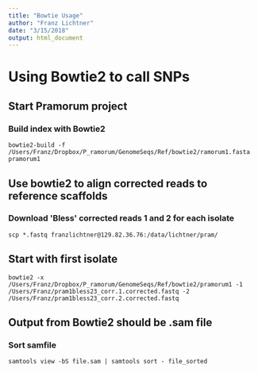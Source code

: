 ```yaml
---
title: "Bowtie Usage"
author: "Franz Lichtner"
date: "3/15/2018"
output: html_document
---
```

# Using Bowtie2 to call SNPs

## Start Pramorum project
### Build index with Bowtie2

```
bowtie2-build -f /Users/Franz/Dropbox/P_ramorum/GenomeSeqs/Ref/bowtie2/ramorum1.fasta pramorum1
```

## Use bowtie2 to align corrected reads to reference scaffolds
### Download 'Bless' corrected reads 1 and 2 for each isolate

```
scp *.fastq franzlichtner@129.82.36.76:/data/lichtner/pram/
```

## Start with first isolate
```
bowtie2 -x /Users/Franz/Dropbox/P_ramorum/GenomeSeqs/Ref/bowtie2/pramorum1 -1 /Users/Franz/pram1bless23_corr.1.corrected.fastq -2 /Users/Franz/pram1bless23_corr.2.corrected.fastq
```

## Output from Bowtie2 should be .sam file
### Sort samfile
```
samtools view -bS file.sam | samtools sort - file_sorted
```

##

